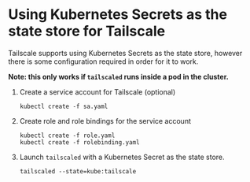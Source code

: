 # Using Kubernetes Secrets as the state store for Tailscale
Tailscale supports using Kubernetes Secrets as the state store, however there is some configuration required in order for it to work.

**Note: this only works if `tailscaled` runs inside a pod in the cluster.**

1. Create a service account for Tailscale (optional)
   ```
   kubectl create -f sa.yaml
   ```

1. Create role and role bindings for the service account
   ```
   kubectl create -f role.yaml
   kubectl create -f rolebinding.yaml
   ```

1. Launch `tailscaled` with a Kubernetes Secret as the state store.
   ```
   tailscaled --state=kube:tailscale
   ```
